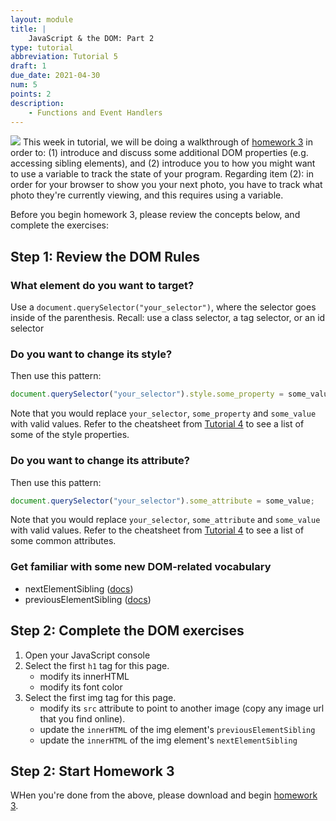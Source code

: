 ```yaml
---
layout: module
title: |
    JavaScript & the DOM: Part 2
type: tutorial
abbreviation: Tutorial 5
draft: 1
due_date: 2021-04-30
num: 5
points: 2
description:
    - Functions and Event Handlers
---
```


<img class="module-image" src="{{site.baseurl}}/assets/images/tutorials/tutorial05_dom.png" /> This week in tutorial, we will be doing a walkthrough of [homework 3](../assignments/hw3) in order to: (1) introduce and discuss some additional DOM properties (e.g. accessing sibling elements), and (2) introduce you to how you might want to use a variable to track the state of your program. Regarding item (2): in order for your browser to show you your next photo, you have to track what photo they're currently viewing, and this requires using a variable. 

Before you begin homework 3, please review the concepts below, and complete the exercises:

## Step 1: Review the DOM Rules

### What element do you want to target?
Use a `document.querySelector("your_selector")`, where the selector goes inside of the parenthesis. Recall: use a class selector, a tag selector, or an id selector

### Do you want to change its style?
Then use this pattern:
```js
document.querySelector("your_selector").style.some_property = some_value;
```

Note that you would replace `your_selector`, `some_property` and `some_value` with valid values. Refer to the cheatsheet from [Tutorial 4](10tutorial) to see a list of some of the style properties.

### Do you want to change its attribute?
Then use this pattern:
```js
document.querySelector("your_selector").some_attribute = some_value;
```

Note that you would replace `your_selector`, `some_attribute` and `some_value` with valid values. Refer to the cheatsheet from [Tutorial 4](10tutorial) to see a list of some common attributes.

### Get familiar with some new DOM-related vocabulary
* nextElementSibling (<a href="https://developer.mozilla.org/en-US/docs/Web/API/NonDocumentTypeChildNode/nextElementSibling" target="_blank">docs</a>)
* previousElementSibling (<a href="https://developer.mozilla.org/en-US/docs/Web/API/NonDocumentTypeChildNode/previousElementSibling" target="_blank">docs</a>)

## Step 2: Complete the DOM exercises
1. Open your JavaScript console
2. Select the first `h1` tag for this page. 
    * modify its innerHTML
    * modify its font color
3. Select the first img tag for this page.
    * modify its `src` attribute to point to another image (copy any image url that you find online).
    * update the `innerHTML` of the img element's `previousElementSibling`
    * update the `innerHTML` of the img element's `nextElementSibling`



## Step 2: Start Homework 3
WHen you're done from the above, please download and begin [homework 3](../assignments/hw3).


